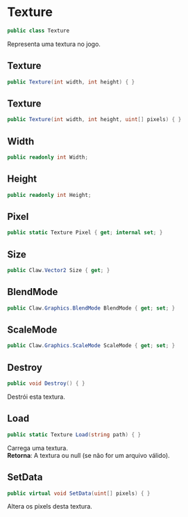 # Texture
```csharp
public class Texture
```
Representa uma textura no jogo.<br />
## Texture
```csharp
public Texture(int width, int height) { }
```
## Texture
```csharp
public Texture(int width, int height, uint[] pixels) { }
```
## Width
```csharp
public readonly int Width;
```
## Height
```csharp
public readonly int Height;
```
## Pixel
```csharp
public static Texture Pixel { get; internal set; } 
```
## Size
```csharp
public Claw.Vector2 Size { get; } 
```
## BlendMode
```csharp
public Claw.Graphics.BlendMode BlendMode { get; set; } 
```
## ScaleMode
```csharp
public Claw.Graphics.ScaleMode ScaleMode { get; set; } 
```
## Destroy
```csharp
public void Destroy() { }
```
Destrói esta textura.<br />
## Load
```csharp
public static Texture Load(string path) { }
```
Carrega uma textura.<br />
**Retorna**: A textura ou null (se não for um arquivo válido).<br />
## SetData
```csharp
public virtual void SetData(uint[] pixels) { }
```
Altera os pixels desta textura.<br />
